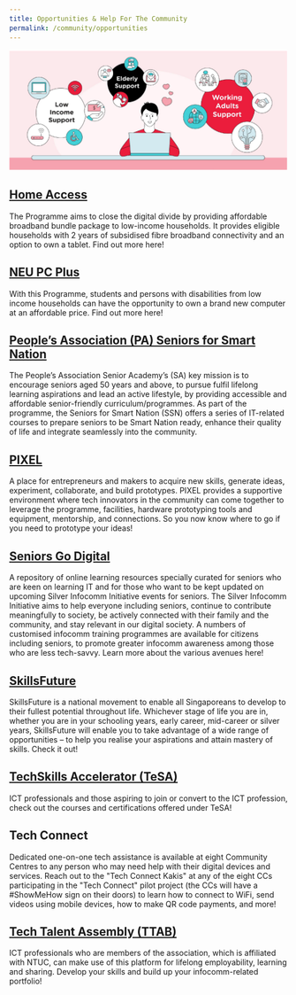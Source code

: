 ```yaml
---
title: Opportunities & Help For The Community
permalink: /community/opportunities
---
```

![Opportunities & help for the community](/images/Opportunities-Help-WIP.png)

## [Home Access](https://www.imda.gov.sg/programme-listing/home-access)

The Programme aims to close the digital divide by providing affordable broadband bundle package to low-income households. It provides eligible households with 2 years of subsidised fibre broadband connectivity and an option to own a tablet. Find out more here!

## [NEU PC Plus](https://www.imda.gov.sg/neupc) 
With this Programme, students and persons with disabilities from low income households can have the opportunity to own a brand new computer at an affordable price. Find out more here! 

## [People’s Association (PA) Seniors for Smart Nation](https://www.pa.gov.sg/our-programmes/lifeskills-and-lifestyle/senior-academy#seniors)
The People’s Association Senior Academy’s (SA) key mission is to encourage seniors aged 50 years and above, to pursue fulfil lifelong learning aspirations and lead an active lifestyle, by providing accessible and affordable senior-friendly curriculum/programmes. As part of the programme, the Seniors for Smart Nation (SSN) offers a series of IT-related courses to prepare seniors to be Smart Nation ready, enhance their quality of life and integrate seamlessly into the community.

## [PIXEL](https://www.imda.gov.sg/impixel#2)
A place for entrepreneurs and makers to acquire new skills, generate ideas, experiment, collaborate, and build prototypes. PIXEL provides a supportive environment where tech innovators in the community can come together to leverage the programme, facilities, hardware prototyping tools and equipment, mentorship, and connections. So you now know where to go if you need to prototype your ideas!

## [Seniors Go Digital](https://www.imda.gov.sg/en/seniorsgodigital/learn)
A repository of online learning resources specially curated for seniors who are keen on learning IT and for those who want to be kept updated on upcoming Silver Infocomm Initiative events for seniors. The Silver Infocomm Initiative aims to help everyone including seniors, continue to contribute meaningfully to society, be actively connected with their family and the community, and stay relevant in our digital society. A numbers of customised infocomm training programmes are available for citizens including seniors, to promote greater infocomm awareness among those who are less tech-savvy. Learn more about the various avenues here!

## [SkillsFuture](http://www.skillsfuture.sg/)
SkillsFuture is a national movement to enable all Singaporeans to develop to their fullest potential throughout life. Whichever stage of life you are in, whether you are in your schooling years, early career, mid-career or silver years, SkillsFuture will enable you to take advantage of a wide range of opportunities – to help you realise your aspirations and attain mastery of skills. Check it out!

## [TechSkills Accelerator (TeSA)](http://www.skillsfuture.sg/tesa)
ICT professionals and those aspiring to join or convert to the ICT profession, check out the courses and certifications offered under TeSA!
 
## Tech Connect 
Dedicated one-on-one tech assistance is available at eight Community Centres to any person who may need help with their digital devices and services. Reach out to the "Tech Connect Kakis" at any of the eight CCs participating in the "Tech Connect" pilot project (the CCs will have a #ShowMeHow sign on their doors) to learn how to connect to WiFi, send videos using mobile devices, how to make QR code payments, and more!

## [Tech Talent Assembly (TTAB)](https://www.facebook.com/ntucttab/) 
ICT professionals who are members of the association, which is affiliated with NTUC, can make use of this platform for lifelong employability, learning and sharing. Develop your skills and build up your infocomm-related portfolio!